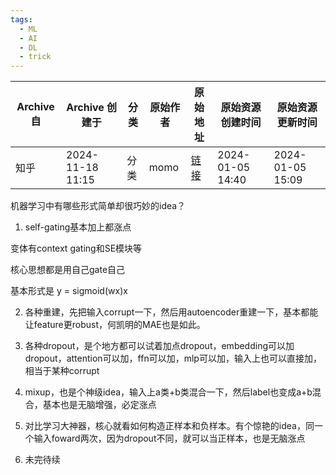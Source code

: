 ```yaml
---
tags:
  - ML
  - AI
  - DL
  - trick
---
```



| Archive 自 | Archive 创建于      | 分类  | 原始作者 | 原始地址                                                             | 原始资源创建时间         | 原始资源更新时间         |
| --------- | ---------------- | --- | ---- | ---------------------------------------------------------------- | ---------------- | ---------------- |
| 知乎        | 2024-11-18 11:15 | 分类  | momo | [链接](https://www.zhihu.com/question/347847220/answer/3351403565) | 2024-01-05 14:40 | 2024-01-05 15:09 |

机器学习中有哪些形式简单却很巧妙的idea？

1. self-gating基本加上都涨点

变体有context gating和SE模块等

核心思想都是用自己gate自己

基本形式是 y = sigmoid(wx)x

2. 各种重建，先把输入corrupt一下，然后用autoencoder重建一下，基本都能让feature更robust，何凯明的MAE也是如此。

3. 各种dropout，是个地方都可以试着加点dropout，embedding可以加dropout，attention可以加，ffn可以加，mlp可以加，输入上也可以直接加，相当于某种corrupt

4. mixup，也是个神级idea，输入上a类+b类混合一下，然后label也变成a+b混合，基本也是无脑增强，必定涨点

5. 对比学习大神器，核心就看如何构造正样本和负样本。有个惊艳的idea，同一个输入foward两次，因为dropout不同，就可以当正样本，也是无脑涨点

6. 未完待续